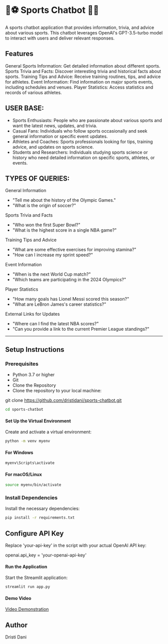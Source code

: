 # 🏏⚽ Sports Chatbot 🏀🎾
A sports chatbot application that provides information, trivia, and advice about various sports. This chatbot leverages OpenAI's GPT-3.5-turbo model to interact with users and deliver relevant responses.

## Features
General Sports Information: Get detailed information about different sports.
Sports Trivia and Facts: Discover interesting trivia and historical facts about sports.
Training Tips and Advice: Receive training routines, tips, and advice for athletes.
Event Information: Find information on major sports events, including schedules and venues.
Player Statistics: Access statistics and records of various athletes.

## USER BASE: 
-	Sports Enthusiasts: People who are passionate about various sports and want the latest news, updates, and trivia.
-	Casual Fans: Individuals who follow sports occasionally and seek general information or specific event updates.
-	Athletes and Coaches: Sports professionals looking for tips, training advice, and updates on sports science.
-	Students and Researchers: Individuals studying sports science or history who need detailed information on specific sports, athletes, or events.

## TYPES OF QUERIES:


General Information
- "Tell me about the history of the Olympic Games."
- "What is the origin of soccer?"

Sports Trivia and Facts
- "Who won the first Super Bowl?"
- "What is the highest score in a single NBA game?"

Training Tips and Advice
- "What are some effective exercises for improving stamina?"
- "How can I increase my sprint speed?"

Event Information
- "When is the next World Cup match?"
- "Which teams are participating in the 2024 Olympics?"

Player Statistics
- "How many goals has Lionel Messi scored this season?"
- "What are LeBron James's career statistics?"

External Links for Updates
- "Where can I find the latest NBA scores?"
- "Can you provide a link to the current Premier League standings?"





------------------------------------------------------------------------------------------------------------------------------------------------------------------------------------------------------------------

## Setup Instructions
### Prerequisites
- Python 3.7 or higher
- Git
- Clone the Repository
- Clone the repository to your local machine:


git clone https://github.com/dristidani/sports-chatbot.git
```sh
cd sports-chatbot
```

#### Set Up the Virtual Environment
Create and activate a virtual environment:
```sh
python -m venv myenv
```
#### For Windows
```sh
myenv\Scripts\activate
```
#### For macOS/Linux
```sh
source myenv/bin/activate
```

### Install Dependencies
Install the necessary dependencies:
```sh
pip install -r requirements.txt
```

## Configure API Key
Replace 'your-api-key' in the script with your actual OpenAI API key:

openai.api_key = 'your-openai-api-key'

#### Run the Application
Start the Streamlit application:
```sh
streamlit run app.py
```

#### Demo Video
[Video Demonstration]([url](https://northeastern-my.sharepoint.com/:v:/g/personal/dani_d_northeastern_edu/EQ1TxoSwN11LhXicWi597qwBT99hDmj7pZDDt8FY0-xIlw?nav=eyJyZWZlcnJhbEluZm8iOnsicmVmZXJyYWxBcHAiOiJPbmVEcml2ZUZvckJ1c2luZXNzIiwicmVmZXJyYWxBcHBQbGF0Zm9ybSI6IldlYiIsInJlZmVycmFsTW9kZSI6InZpZXciLCJyZWZlcnJhbFZpZXciOiJNeUZpbGVzTGlua0NvcHkifX0&e=bjvesx))

## Author
Dristi Dani
